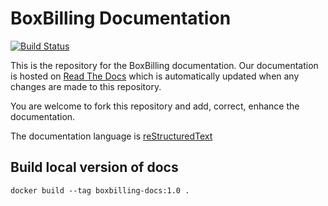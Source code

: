 # BoxBilling Documentation

[![Build Status](https://travis-ci.org/boxbilling/docs.svg?branch=master)](https://travis-ci.org/boxbilling/docs)

This is the repository for the BoxBilling documentation. Our documentation is
hosted on [Read The Docs](https://readthedocs.org) which is automatically
updated when any changes are made to this repository.

You are welcome to fork this repository and add, correct, enhance the documentation.

The documentation language is [reStructuredText](https://www.sphinx-doc.org/en/master/usage/restructuredtext/index.html)

## Build local version of docs

    docker build --tag boxbilling-docs:1.0 .
